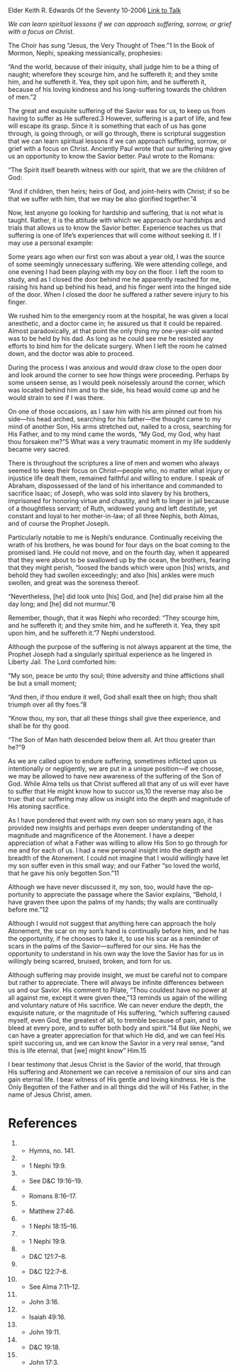 Elder Keith R. Edwards
Of the Seventy
10-2006
[Link to Talk](https://www.churchofjesuschrist.org/study/general-conference/2006/10/that-they-might-know-thee?lang=eng)

_We can learn spiritual lessons if we can approach suffering, sorrow, or grief with a focus on Christ._

The Choir has sung “Jesus, the Very Thought of Thee.”1 In the Book of Mormon, Nephi, speaking messianically, prophesies:

“And the world, because of their iniquity, shall judge him to be a thing of naught; wherefore they scourge him, and he suffereth it; and they smite him, and he suffereth it. Yea, they spit upon him, and he suffereth it, because of his loving kindness and his long-suffering towards the children of men.”2

The great and exquisite suffering of the Savior was for us, to keep us from having to suffer as He suffered.3 However, suffering is a part of life, and few will escape its grasp. Since it is something that each of us has gone through, is going through, or will go through, there is scriptural suggestion that we can learn spiritual lessons if we can approach suffering, sorrow, or grief with a focus on Christ. Anciently Paul wrote that our suffering may give us an opportunity to know the Savior better. Paul wrote to the Romans:

“The Spirit itself beareth witness with our spirit, that we are the children of God:

“And if children, then heirs; heirs of God, and joint-heirs with Christ; if so be that we suffer with him, that we may be also glorified together.”4

Now, lest anyone go looking for hardship and suffering, that is not what is taught. Rather, it is the attitude with which we approach our hardships and trials that allows us to know the Savior better. Experience teaches us that suffering is one of life’s experiences that will come without seeking it. If I may use a personal example:

Some years ago when our first son was about a year old, I was the source of some seemingly unnecessary suffering. We were attending college, and one evening I had been playing with my boy on the floor. I left the room to study, and as I closed the door behind me he apparently reached for me, raising his hand up behind his head, and his finger went into the hinged side of the door. When I closed the door he suffered a rather severe injury to his finger.

We rushed him to the emergency room at the hospital, he was given a local anesthetic, and a doctor came in; he assured us that it could be repaired. Almost paradoxically, at that point the only thing my one-year-old wanted was to be held by his dad. As long as he could see me he resisted any efforts to bind him for the delicate surgery. When I left the room he calmed down, and the doctor was able to proceed.

During the process I was anxious and would draw close to the open door and look around the corner to see how things were proceeding. Perhaps by some unseen sense, as I would peek noiselessly around the corner, which was located behind him and to the side, his head would come up and he would strain to see if I was there.

On one of those occasions, as I saw him with his arm pinned out from his side—his head arched, searching for his father—the thought came to my mind of another Son, His arms stretched out, nailed to a cross, searching for His Father, and to my mind came the words, “My God, my God, why hast thou forsaken me?”5 What was a very traumatic moment in my life suddenly became very sacred.

There is throughout the scriptures a line of men and women who always seemed to keep their focus on Christ—people who, no matter what injury or injustice life dealt them, remained faithful and willing to endure. I speak of Abraham, dispossessed of the land of his inheritance and commanded to sacrifice Isaac; of Joseph, who was sold into slavery by his brothers, imprisoned for honoring virtue and chastity, and left to linger in jail because of a thoughtless servant; of Ruth, widowed young and left destitute, yet constant and loyal to her mother-in-law; of all three Nephis, both Almas, and of course the Prophet Joseph.

Particularly notable to me is Nephi’s endurance. Continually receiving the wrath of his brothers, he was bound for four days on the boat coming to the promised land. He could not move, and on the fourth day, when it appeared that they were about to be swallowed up by the ocean, the brothers, fearing that they might perish, “loosed the bands which were upon [his] wrists, and behold they had swollen exceedingly; and also [his] ankles were much swollen, and great was the soreness thereof.

“Nevertheless, [he] did look unto [his] God, and [he] did praise him all the day long; and [he] did not murmur.”6

Remember, though, that it was Nephi who recorded: “They scourge him, and he suffereth it; and they smite him, and he suffereth it. Yea, they spit upon him, and he suffereth it.”7 Nephi understood.

Although the purpose of the suffering is not always apparent at the time, the Prophet Joseph had a singularly spiritual experience as he lingered in Liberty Jail. The Lord comforted him:

“My son, peace be unto thy soul; thine adversity and thine afflictions shall be but a small moment;

“And then, if thou endure it well, God shall exalt thee on high; thou shalt triumph over all thy foes.”8

“Know thou, my son, that all these things shall give thee experience, and shall be for thy good.

“The Son of Man hath descended below them all. Art thou greater than he?”9

As we are called upon to endure suffering, sometimes inflicted upon us intentionally or negligently, we are put in a unique position—if we choose, we may be allowed to have new awareness of the suffering of the Son of God. While Alma tells us that Christ suffered all that any of us will ever have to suffer that He might know how to succor us,10 the reverse may also be true: that our suffering may allow us insight into the depth and magnitude of His atoning sacrifice.

As I have pondered that event with my own son so many years ago, it has provided new insights and perhaps even deeper understanding of the magnitude and magnificence of the Atonement. I have a deeper appreciation of what a Father was willing to allow His Son to go through for me and for each of us. I had a new personal insight into the depth and breadth of the Atonement. I could not imagine that I would willingly have let my son suffer even in this small way; and our Father “so loved the world, that he gave his only begotten Son.”11

Although we have never discussed it, my son, too, would have the op-portunity to appreciate the passage where the Savior explains, “Behold, I have graven thee upon the palms of my hands; thy walls are continually before me.”12

Although I would not suggest that anything here can approach the holy Atonement, the scar on my son’s hand is continually before him, and he has the opportunity, if he chooses to take it, to use his scar as a reminder of scars in the palms of the Savior—suffered for our sins. He has the opportunity to understand in his own way the love the Savior has for us in willingly being scarred, bruised, broken, and torn for us.

Although suffering may provide insight, we must be careful not to compare but rather to appreciate. There will always be infinite differences between us and our Savior. His comment to Pilate, “Thou couldest have no power at all against me, except it were given thee,”13 reminds us again of the willing and voluntary nature of His sacrifice. We can never endure the depth, the exquisite nature, or the magnitude of His suffering, “which suffering caused myself, even God, the greatest of all, to tremble because of pain, and to bleed at every pore, and to suffer both body and spirit.”14 But like Nephi, we can have a greater appreciation for that which He did, and we can feel His spirit succoring us, and we can know the Savior in a very real sense, “and this is life eternal, that [we] might know” Him.15

I bear testimony that Jesus Christ is the Savior of the world, that through His suffering and Atonement we can receive a remission of our sins and can gain eternal life. I bear witness of His gentle and loving kindness. He is the Only Begotten of the Father and in all things did the will of His Father, in the name of Jesus Christ, amen.

# References
1. - Hymns, no. 141.
2. - 1 Nephi 19:9.
3. - See D&C 19:16–19.
4. - Romans 8:16–17.
5. - Matthew 27:46.
6. - 1 Nephi 18:15–16.
7. - 1 Nephi 19:9.
8. - D&C 121:7–8.
9. - D&C 122:7–8.
10. - See Alma 7:11–12.
11. - John 3:16.
12. - Isaiah 49:16.
13. - John 19:11.
14. - D&C 19:18.
15. - John 17:3.